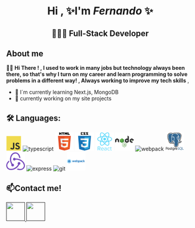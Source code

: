 <div align="center">
  
  # Hi , ✨I'm _Fernando_ ✨
  
</div>
<div align ="center">
  
## 🧑🏻‍💻 Full-Stack Developer

</div>

## About me

👋🏻 **Hi There ! , I used to work in many jobs but technology always been there, so that's why I turn on my career and learn programming to **solve problems in a different way!** , Always working to improve my tech skills** , 

-  🌱 I´m currently learning Next.js, MongoDB
-  👀 currently working on my site projects



## 🛠️ Languages:
<div>
<img src="https://raw.githubusercontent.com/devicons/devicon/master/icons/javascript/javascript-original.svg" alt="javascript" width="40" height="40"/>
<img src="https://upload.wikimedia.org/wikipedia/commons/thumb/4/4c/Typescript_logo_2020.svg/2048px-Typescript_logo_2020.svg.png" alt="typescript" width="40" height="40"/>
<img src="https://raw.githubusercontent.com/devicons/devicon/master/icons/html5/html5-original-wordmark.svg" alt="html5" width="50" height="50"/> 
<img src="https://raw.githubusercontent.com/devicons/devicon/master/icons/css3/css3-original-wordmark.svg" alt="css3" width="50" height="50"/>
<img src="https://raw.githubusercontent.com/devicons/devicon/master/icons/react/react-original-wordmark.svg" alt="react" width="50" height="50"/>
<img src="https://raw.githubusercontent.com/devicons/devicon/master/icons/nodejs/nodejs-original-wordmark.svg" alt="nodejs" width="50" height="50"/> 
<img src="https://www.vectorlogo.zone/logos/sequelizejs/sequelizejs-ar21.png" alt="webpack" width="50" height="50"/> 
<img src="https://raw.githubusercontent.com/devicons/devicon/master/icons/postgresql/postgresql-original-wordmark.svg" alt="postgresql" width="50" height="50"/> 
<img src="https://raw.githubusercontent.com/devicons/devicon/master/icons/redux/redux-original.svg" alt="redux" width="50" height="50"/> 
<img src="https://miro.medium.com/v2/resize:fit:365/1*Jr3NFSKTfQWRUyjblBSKeg.png" alt="express" width="50" height="50" /> 
<img src="https://www.vectorlogo.zone/logos/git-scm/git-scm-icon.svg" alt="git" width="50" height="50"/> 
<img src="https://raw.githubusercontent.com/devicons/devicon/d00d0969292a6569d45b06d3f350f463a0107b0d/icons/webpack/webpack-original-wordmark.svg" alt="webpack" width="50" height="50"/>
</div>

## 📫Contact me!

<a href= ''/><img src="https://upload.wikimedia.org/wikipedia/commons/thumb/c/ca/LinkedIn_logo_initials.png/640px-LinkedIn_logo_initials.png" width="50" height="50">
<a href= ''/><img src="https://upload.wikimedia.org/wikipedia/commons/thumb/4/4e/Mail_%28iOS%29.svg/2048px-Mail_%28iOS%29.svg.png" width="50" height="50">
<!---
FernandoAlexisHH/FernandoAlexisHH is a ✨ special ✨ repository because its `README.md` (this file) appears on your GitHub profile.
You can click the Preview link to take a look at your changes.
- 👀 I’m interested in ...
- 🌱 I’m currently learning ...
- 📫 How to reach me ...

--->
